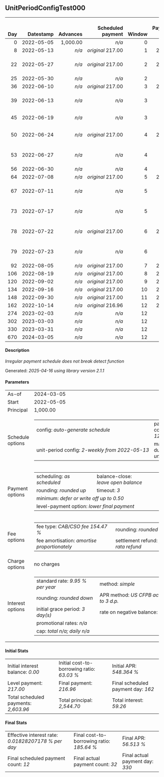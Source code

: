 <h2>UnitPeriodConfigTest000</h2>
<table>
    <thead style="vertical-align: bottom;">
        <th style="text-align: right;">Day</th>
        <th style="text-align: right;">Datestamp</th>
        <th style="text-align: right;">Advances</th>
        <th style="text-align: right;">Scheduled payment</th>
        <th style="text-align: right;">Window</th>
        <th style="text-align: right;">Payment due</th>
        <th style="text-align: right;">Actual payments</th>
        <th style="text-align: right;">Generated payment</th>
        <th style="text-align: right;">Net effect</th>
        <th style="text-align: right;">Payment status</th>
        <th style="text-align: right;">Balance status</th>
        <th style="text-align: right;">Simple interest</th>
        <th style="text-align: right;">New interest</th>
        <th style="text-align: right;">New charges</th>
        <th style="text-align: right;">Principal portion</th>
        <th style="text-align: right;">Fee portion</th>
        <th style="text-align: right;">Interest portion</th>
        <th style="text-align: right;">Charges portion</th>
        <th style="text-align: right;">Fee refund</th>
        <th style="text-align: right;">Principal balance</th>
        <th style="text-align: right;">Fee balance</th>
        <th style="text-align: right;">Interest balance</th>
        <th style="text-align: right;">Charges balance</th>
        <th style="text-align: right;">Settlement figure</th>
        <th style="text-align: right;">Fee refund if&nbsp;settled</th>
    </thead>
    <tr style="text-align: right;">
        <td class="ci00">0</td>
        <td class="ci01" style="white-space: nowrap;">2022-05-05</td>
        <td class="ci02">1,000.00</td>
        <td class="ci03" style="white-space: nowrap;"><i>n/a<i></td>
        <td class="ci04">0</td>
        <td class="ci05">0.00</td>
        <td class="ci06"><i>n/a</i></td>
        <td class="ci07"><i>n/a</i></td>
        <td class="ci08">0.00</td>
        <td class="ci09"><i>none&nbsp;scheduled</i></td>
        <td class="ci10">open</td>
        <td class="ci13">0.0000</td>
        <td class="ci14">0.0000</td>
        <td class="ci15"><i>n/a</i></td>
        <td class="ci16">0.00</td>
        <td class="ci17">0.00</td>
        <td class="ci18">0.00</td>
        <td class="ci19">0.00</td>
        <td class="ci20">0.00</td>
        <td class="ci21">1,000.00</td>
        <td class="ci22">1,544.70</td>
        <td class="ci23">0.0000</td>
        <td class="ci24">0.00</td>
        <td class="ci25">2,544.70</td>
        <td class="ci26">1,544.70</td>
    </tr>
    <tr style="text-align: right;">
        <td class="ci00">8</td>
        <td class="ci01" style="white-space: nowrap;">2022-05-13</td>
        <td class="ci02"><i>n/a</i></td>
        <td class="ci03" style="white-space: nowrap;"><i>original</i> 217.00</td>
        <td class="ci04">1</td>
        <td class="ci05">217.00</td>
        <td class="ci06"><i>confirmed</i>&nbsp;217.00</td>
        <td class="ci07"><i>n/a</i></td>
        <td class="ci08">217.00</td>
        <td class="ci09"><i>payment&nbsp;made</i></td>
        <td class="ci10">open</td>
        <td class="ci13">5.5495</td>
        <td class="ci14">5.5495</td>
        <td class="ci15"><i>n/a</i></td>
        <td class="ci16">83.09</td>
        <td class="ci17">128.37</td>
        <td class="ci18">5.54</td>
        <td class="ci19">0.00</td>
        <td class="ci20">1,468.42</td>
        <td class="ci21">916.91</td>
        <td class="ci22">1,416.33</td>
        <td class="ci23">0.0000</td>
        <td class="ci24">0.00</td>
        <td class="ci25">864.82</td>
        <td class="ci26">1,468.42</td>
    </tr>
    <tr style="text-align: right;">
        <td class="ci00">22</td>
        <td class="ci01" style="white-space: nowrap;">2022-05-27</td>
        <td class="ci02"><i>n/a</i></td>
        <td class="ci03" style="white-space: nowrap;"><i>original</i> 217.00</td>
        <td class="ci04">2</td>
        <td class="ci05">217.00</td>
        <td class="ci06">217.00&nbsp;<i>failed</i><br/>217.00&nbsp;<i>failed</i><br/>217.00&nbsp;<i>failed</i></td>
        <td class="ci07"><i>n/a</i></td>
        <td class="ci08">0.00</td>
        <td class="ci09"><i>paid&nbsp;later&nbsp;in&nbsp;full</i></td>
        <td class="ci10">open</td>
        <td class="ci13">8.9047</td>
        <td class="ci14">8.9047</td>
        <td class="ci15"><i>n/a</i></td>
        <td class="ci16">0.00</td>
        <td class="ci17">0.00</td>
        <td class="ci18">0.00</td>
        <td class="ci19">0.00</td>
        <td class="ci20">1,334.93</td>
        <td class="ci21">916.91</td>
        <td class="ci22">1,416.33</td>
        <td class="ci23">8.9047</td>
        <td class="ci24">0.00</td>
        <td class="ci25">1,007.21</td>
        <td class="ci26">1,334.93</td>
    </tr>
    <tr style="text-align: right;">
        <td class="ci00">25</td>
        <td class="ci01" style="white-space: nowrap;">2022-05-30</td>
        <td class="ci02"><i>n/a</i></td>
        <td class="ci03" style="white-space: nowrap;"><i>n/a<i></td>
        <td class="ci04">2</td>
        <td class="ci05">0.00</td>
        <td class="ci06"><i>confirmed</i>&nbsp;217.00</td>
        <td class="ci07"><i>n/a</i></td>
        <td class="ci08">217.00</td>
        <td class="ci09"><i>extra&nbsp;payment</i></td>
        <td class="ci10">open</td>
        <td class="ci13">1.9081</td>
        <td class="ci14">1.9081</td>
        <td class="ci15"><i>n/a</i></td>
        <td class="ci16">81.02</td>
        <td class="ci17">125.17</td>
        <td class="ci18">10.81</td>
        <td class="ci19">0.00</td>
        <td class="ci20">1,306.33</td>
        <td class="ci21">835.89</td>
        <td class="ci22">1,291.16</td>
        <td class="ci23">0.0000</td>
        <td class="ci24">0.00</td>
        <td class="ci25">820.72</td>
        <td class="ci26">1,306.33</td>
    </tr>
    <tr style="text-align: right;">
        <td class="ci00">36</td>
        <td class="ci01" style="white-space: nowrap;">2022-06-10</td>
        <td class="ci02"><i>n/a</i></td>
        <td class="ci03" style="white-space: nowrap;"><i>original</i> 217.00</td>
        <td class="ci04">3</td>
        <td class="ci05">217.00</td>
        <td class="ci06"><i>n/a</i></td>
        <td class="ci07"><i>n/a</i></td>
        <td class="ci08">0.00</td>
        <td class="ci09"><i>paid&nbsp;later&nbsp;in&nbsp;full</i></td>
        <td class="ci10">open</td>
        <td class="ci13">6.3782</td>
        <td class="ci14">6.3782</td>
        <td class="ci15"><i>n/a</i></td>
        <td class="ci16">0.00</td>
        <td class="ci17">0.00</td>
        <td class="ci18">0.00</td>
        <td class="ci19">0.00</td>
        <td class="ci20">1,201.44</td>
        <td class="ci21">835.89</td>
        <td class="ci22">1,291.16</td>
        <td class="ci23">6.3782</td>
        <td class="ci24">0.00</td>
        <td class="ci25">931.98</td>
        <td class="ci26">1,201.44</td>
    </tr>
    <tr style="text-align: right;">
        <td class="ci00">39</td>
        <td class="ci01" style="white-space: nowrap;">2022-06-13</td>
        <td class="ci02"><i>n/a</i></td>
        <td class="ci03" style="white-space: nowrap;"><i>n/a<i></td>
        <td class="ci04">3</td>
        <td class="ci05">0.00</td>
        <td class="ci06">217.00&nbsp;<i>failed</i><br/>217.00&nbsp;<i>failed</i><br/>217.00&nbsp;<i>failed</i></td>
        <td class="ci07"><i>n/a</i></td>
        <td class="ci08">0.00</td>
        <td class="ci09"><i>nothing&nbsp;due</i></td>
        <td class="ci10">open</td>
        <td class="ci13">1.7395</td>
        <td class="ci14">1.7395</td>
        <td class="ci15"><i>n/a</i></td>
        <td class="ci16">0.00</td>
        <td class="ci17">0.00</td>
        <td class="ci18">0.00</td>
        <td class="ci19">0.00</td>
        <td class="ci20">1,172.83</td>
        <td class="ci21">835.89</td>
        <td class="ci22">1,291.16</td>
        <td class="ci23">8.1178</td>
        <td class="ci24">0.00</td>
        <td class="ci25">962.33</td>
        <td class="ci26">1,172.83</td>
    </tr>
    <tr style="text-align: right;">
        <td class="ci00">45</td>
        <td class="ci01" style="white-space: nowrap;">2022-06-19</td>
        <td class="ci02"><i>n/a</i></td>
        <td class="ci03" style="white-space: nowrap;"><i>n/a<i></td>
        <td class="ci04">3</td>
        <td class="ci05">0.00</td>
        <td class="ci06">217.00&nbsp;<i>failed</i><br/><i>confirmed</i>&nbsp;217.00</td>
        <td class="ci07"><i>n/a</i></td>
        <td class="ci08">217.00</td>
        <td class="ci09"><i>extra&nbsp;payment</i></td>
        <td class="ci10">open</td>
        <td class="ci13">3.4790</td>
        <td class="ci14">3.4790</td>
        <td class="ci15"><i>n/a</i></td>
        <td class="ci16">80.72</td>
        <td class="ci17">124.69</td>
        <td class="ci18">11.59</td>
        <td class="ci19">0.00</td>
        <td class="ci20">1,115.62</td>
        <td class="ci21">755.17</td>
        <td class="ci22">1,166.47</td>
        <td class="ci23">0.0000</td>
        <td class="ci24">0.00</td>
        <td class="ci25">806.02</td>
        <td class="ci26">1,115.62</td>
    </tr>
    <tr style="text-align: right;">
        <td class="ci00">50</td>
        <td class="ci01" style="white-space: nowrap;">2022-06-24</td>
        <td class="ci02"><i>n/a</i></td>
        <td class="ci03" style="white-space: nowrap;"><i>original</i> 217.00</td>
        <td class="ci04">4</td>
        <td class="ci05">217.00</td>
        <td class="ci06">217.00&nbsp;<i>failed</i><br/>217.00&nbsp;<i>failed</i><br/>217.00&nbsp;<i>failed</i></td>
        <td class="ci07"><i>n/a</i></td>
        <td class="ci08">0.00</td>
        <td class="ci09"><i>paid&nbsp;later&nbsp;in&nbsp;full</i></td>
        <td class="ci10">open</td>
        <td class="ci13">2.6192</td>
        <td class="ci14">2.6192</td>
        <td class="ci15"><i>n/a</i></td>
        <td class="ci16">0.00</td>
        <td class="ci17">0.00</td>
        <td class="ci18">0.00</td>
        <td class="ci19">0.00</td>
        <td class="ci20">1,067.95</td>
        <td class="ci21">755.17</td>
        <td class="ci22">1,166.47</td>
        <td class="ci23">2.6192</td>
        <td class="ci24">0.00</td>
        <td class="ci25">856.30</td>
        <td class="ci26">1,067.95</td>
    </tr>
    <tr style="text-align: right;">
        <td class="ci00">53</td>
        <td class="ci01" style="white-space: nowrap;">2022-06-27</td>
        <td class="ci02"><i>n/a</i></td>
        <td class="ci03" style="white-space: nowrap;"><i>n/a<i></td>
        <td class="ci04">4</td>
        <td class="ci05">0.00</td>
        <td class="ci06">217.00&nbsp;<i>failed</i><br/>217.00&nbsp;<i>failed</i><br/>217.00&nbsp;<i>failed</i></td>
        <td class="ci07"><i>n/a</i></td>
        <td class="ci08">0.00</td>
        <td class="ci09"><i>nothing&nbsp;due</i></td>
        <td class="ci10">open</td>
        <td class="ci13">1.5715</td>
        <td class="ci14">1.5715</td>
        <td class="ci15"><i>n/a</i></td>
        <td class="ci16">0.00</td>
        <td class="ci17">0.00</td>
        <td class="ci18">0.00</td>
        <td class="ci19">0.00</td>
        <td class="ci20">1,039.34</td>
        <td class="ci21">755.17</td>
        <td class="ci22">1,166.47</td>
        <td class="ci23">4.1908</td>
        <td class="ci24">0.00</td>
        <td class="ci25">886.49</td>
        <td class="ci26">1,039.34</td>
    </tr>
    <tr style="text-align: right;">
        <td class="ci00">56</td>
        <td class="ci01" style="white-space: nowrap;">2022-06-30</td>
        <td class="ci02"><i>n/a</i></td>
        <td class="ci03" style="white-space: nowrap;"><i>n/a<i></td>
        <td class="ci04">4</td>
        <td class="ci05">0.00</td>
        <td class="ci06"><i>confirmed</i>&nbsp;217.00</td>
        <td class="ci07"><i>n/a</i></td>
        <td class="ci08">217.00</td>
        <td class="ci09"><i>extra&nbsp;payment</i></td>
        <td class="ci10">open</td>
        <td class="ci13">1.5715</td>
        <td class="ci14">1.5715</td>
        <td class="ci15"><i>n/a</i></td>
        <td class="ci16">83.01</td>
        <td class="ci17">128.23</td>
        <td class="ci18">5.76</td>
        <td class="ci19">0.00</td>
        <td class="ci20">1,010.73</td>
        <td class="ci21">672.16</td>
        <td class="ci22">1,038.24</td>
        <td class="ci23">0.0000</td>
        <td class="ci24">0.00</td>
        <td class="ci25">699.67</td>
        <td class="ci26">1,010.73</td>
    </tr>
    <tr style="text-align: right;">
        <td class="ci00">64</td>
        <td class="ci01" style="white-space: nowrap;">2022-07-08</td>
        <td class="ci02"><i>n/a</i></td>
        <td class="ci03" style="white-space: nowrap;"><i>original</i> 217.00</td>
        <td class="ci04">5</td>
        <td class="ci05">217.00</td>
        <td class="ci06"><i>n/a</i></td>
        <td class="ci07"><i>n/a</i></td>
        <td class="ci08">0.00</td>
        <td class="ci09"><i>missed&nbsp;payment</i></td>
        <td class="ci10">open</td>
        <td class="ci13">3.7301</td>
        <td class="ci14">3.7301</td>
        <td class="ci15"><i>n/a</i></td>
        <td class="ci16">0.00</td>
        <td class="ci17">0.00</td>
        <td class="ci18">0.00</td>
        <td class="ci19">0.00</td>
        <td class="ci20">934.45</td>
        <td class="ci21">672.16</td>
        <td class="ci22">1,038.24</td>
        <td class="ci23">3.7301</td>
        <td class="ci24">0.00</td>
        <td class="ci25">779.68</td>
        <td class="ci26">934.45</td>
    </tr>
    <tr style="text-align: right;">
        <td class="ci00">67</td>
        <td class="ci01" style="white-space: nowrap;">2022-07-11</td>
        <td class="ci02"><i>n/a</i></td>
        <td class="ci03" style="white-space: nowrap;"><i>n/a<i></td>
        <td class="ci04">5</td>
        <td class="ci05">0.00</td>
        <td class="ci06">217.00&nbsp;<i>failed</i><br/>217.00&nbsp;<i>failed</i><br/>217.00&nbsp;<i>failed</i></td>
        <td class="ci07"><i>n/a</i></td>
        <td class="ci08">0.00</td>
        <td class="ci09"><i>nothing&nbsp;due</i></td>
        <td class="ci10">open</td>
        <td class="ci13">1.3988</td>
        <td class="ci14">1.3988</td>
        <td class="ci15"><i>n/a</i></td>
        <td class="ci16">0.00</td>
        <td class="ci17">0.00</td>
        <td class="ci18">0.00</td>
        <td class="ci19">0.00</td>
        <td class="ci20">905.85</td>
        <td class="ci21">672.16</td>
        <td class="ci22">1,038.24</td>
        <td class="ci23">5.1289</td>
        <td class="ci24">0.00</td>
        <td class="ci25">809.67</td>
        <td class="ci26">905.85</td>
    </tr>
    <tr style="text-align: right;">
        <td class="ci00">73</td>
        <td class="ci01" style="white-space: nowrap;">2022-07-17</td>
        <td class="ci02"><i>n/a</i></td>
        <td class="ci03" style="white-space: nowrap;"><i>n/a<i></td>
        <td class="ci04">5</td>
        <td class="ci05">0.00</td>
        <td class="ci06">217.00&nbsp;<i>failed</i><br/>217.00&nbsp;<i>failed</i><br/>217.00&nbsp;<i>failed</i></td>
        <td class="ci07"><i>n/a</i></td>
        <td class="ci08">0.00</td>
        <td class="ci09"><i>nothing&nbsp;due</i></td>
        <td class="ci10">open</td>
        <td class="ci13">2.7976</td>
        <td class="ci14">2.7976</td>
        <td class="ci15"><i>n/a</i></td>
        <td class="ci16">0.00</td>
        <td class="ci17">0.00</td>
        <td class="ci18">0.00</td>
        <td class="ci19">0.00</td>
        <td class="ci20">848.64</td>
        <td class="ci21">672.16</td>
        <td class="ci22">1,038.24</td>
        <td class="ci23">7.9264</td>
        <td class="ci24">0.00</td>
        <td class="ci25">869.68</td>
        <td class="ci26">848.64</td>
    </tr>
    <tr style="text-align: right;">
        <td class="ci00">78</td>
        <td class="ci01" style="white-space: nowrap;">2022-07-22</td>
        <td class="ci02"><i>n/a</i></td>
        <td class="ci03" style="white-space: nowrap;"><i>original</i> 217.00</td>
        <td class="ci04">6</td>
        <td class="ci05">217.00</td>
        <td class="ci06">217.00&nbsp;<i>failed</i><br/>217.00&nbsp;<i>failed</i><br/>217.00&nbsp;<i>failed</i></td>
        <td class="ci07"><i>n/a</i></td>
        <td class="ci08">0.00</td>
        <td class="ci09"><i>missed&nbsp;payment</i></td>
        <td class="ci10">open</td>
        <td class="ci13">2.3313</td>
        <td class="ci14">2.3313</td>
        <td class="ci15"><i>n/a</i></td>
        <td class="ci16">0.00</td>
        <td class="ci17">0.00</td>
        <td class="ci18">0.00</td>
        <td class="ci19">0.00</td>
        <td class="ci20">800.96</td>
        <td class="ci21">672.16</td>
        <td class="ci22">1,038.24</td>
        <td class="ci23">10.2577</td>
        <td class="ci24">0.00</td>
        <td class="ci25">919.69</td>
        <td class="ci26">800.96</td>
    </tr>
    <tr style="text-align: right;">
        <td class="ci00">79</td>
        <td class="ci01" style="white-space: nowrap;">2022-07-23</td>
        <td class="ci02"><i>n/a</i></td>
        <td class="ci03" style="white-space: nowrap;"><i>n/a<i></td>
        <td class="ci04">6</td>
        <td class="ci05">0.00</td>
        <td class="ci06">217.00&nbsp;<i>failed</i><br/>217.00&nbsp;<i>failed</i><br/>217.00&nbsp;<i>failed</i></td>
        <td class="ci07"><i>n/a</i></td>
        <td class="ci08">0.00</td>
        <td class="ci09"><i>nothing&nbsp;due</i></td>
        <td class="ci10">open</td>
        <td class="ci13">0.4663</td>
        <td class="ci14">0.4663</td>
        <td class="ci15"><i>n/a</i></td>
        <td class="ci16">0.00</td>
        <td class="ci17">0.00</td>
        <td class="ci18">0.00</td>
        <td class="ci19">0.00</td>
        <td class="ci20">791.43</td>
        <td class="ci21">672.16</td>
        <td class="ci22">1,038.24</td>
        <td class="ci23">10.7240</td>
        <td class="ci24">0.00</td>
        <td class="ci25">929.69</td>
        <td class="ci26">791.43</td>
    </tr>
    <tr style="text-align: right;">
        <td class="ci00">92</td>
        <td class="ci01" style="white-space: nowrap;">2022-08-05</td>
        <td class="ci02"><i>n/a</i></td>
        <td class="ci03" style="white-space: nowrap;"><i>original</i> 217.00</td>
        <td class="ci04">7</td>
        <td class="ci05">217.00</td>
        <td class="ci06"><i>n/a</i></td>
        <td class="ci07"><i>n/a</i></td>
        <td class="ci08">0.00</td>
        <td class="ci09"><i>missed&nbsp;payment</i></td>
        <td class="ci10">open</td>
        <td class="ci13">6.0614</td>
        <td class="ci14">6.0614</td>
        <td class="ci15"><i>n/a</i></td>
        <td class="ci16">0.00</td>
        <td class="ci17">0.00</td>
        <td class="ci18">0.00</td>
        <td class="ci19">0.00</td>
        <td class="ci20">667.47</td>
        <td class="ci21">672.16</td>
        <td class="ci22">1,038.24</td>
        <td class="ci23">16.7854</td>
        <td class="ci24">0.00</td>
        <td class="ci25">1,059.71</td>
        <td class="ci26">667.47</td>
    </tr>
    <tr style="text-align: right;">
        <td class="ci00">106</td>
        <td class="ci01" style="white-space: nowrap;">2022-08-19</td>
        <td class="ci02"><i>n/a</i></td>
        <td class="ci03" style="white-space: nowrap;"><i>original</i> 217.00</td>
        <td class="ci04">8</td>
        <td class="ci05">217.00</td>
        <td class="ci06"><i>n/a</i></td>
        <td class="ci07"><i>n/a</i></td>
        <td class="ci08">0.00</td>
        <td class="ci09"><i>missed&nbsp;payment</i></td>
        <td class="ci10">open</td>
        <td class="ci13">6.5276</td>
        <td class="ci14">6.5276</td>
        <td class="ci15"><i>n/a</i></td>
        <td class="ci16">0.00</td>
        <td class="ci17">0.00</td>
        <td class="ci18">0.00</td>
        <td class="ci19">0.00</td>
        <td class="ci20">533.98</td>
        <td class="ci21">672.16</td>
        <td class="ci22">1,038.24</td>
        <td class="ci23">23.3130</td>
        <td class="ci24">0.00</td>
        <td class="ci25">1,199.73</td>
        <td class="ci26">533.98</td>
    </tr>
    <tr style="text-align: right;">
        <td class="ci00">120</td>
        <td class="ci01" style="white-space: nowrap;">2022-09-02</td>
        <td class="ci02"><i>n/a</i></td>
        <td class="ci03" style="white-space: nowrap;"><i>original</i> 217.00</td>
        <td class="ci04">9</td>
        <td class="ci05">217.00</td>
        <td class="ci06"><i>n/a</i></td>
        <td class="ci07"><i>n/a</i></td>
        <td class="ci08">0.00</td>
        <td class="ci09"><i>missed&nbsp;payment</i></td>
        <td class="ci10">open</td>
        <td class="ci13">6.5276</td>
        <td class="ci14">6.5276</td>
        <td class="ci15"><i>n/a</i></td>
        <td class="ci16">0.00</td>
        <td class="ci17">0.00</td>
        <td class="ci18">0.00</td>
        <td class="ci19">0.00</td>
        <td class="ci20">400.48</td>
        <td class="ci21">672.16</td>
        <td class="ci22">1,038.24</td>
        <td class="ci23">29.8406</td>
        <td class="ci24">0.00</td>
        <td class="ci25">1,339.76</td>
        <td class="ci26">400.48</td>
    </tr>
    <tr style="text-align: right;">
        <td class="ci00">134</td>
        <td class="ci01" style="white-space: nowrap;">2022-09-16</td>
        <td class="ci02"><i>n/a</i></td>
        <td class="ci03" style="white-space: nowrap;"><i>original</i> 217.00</td>
        <td class="ci04">10</td>
        <td class="ci05">217.00</td>
        <td class="ci06"><i>n/a</i></td>
        <td class="ci07"><i>n/a</i></td>
        <td class="ci08">0.00</td>
        <td class="ci09"><i>missed&nbsp;payment</i></td>
        <td class="ci10">open</td>
        <td class="ci13">6.5276</td>
        <td class="ci14">6.5276</td>
        <td class="ci15"><i>n/a</i></td>
        <td class="ci16">0.00</td>
        <td class="ci17">0.00</td>
        <td class="ci18">0.00</td>
        <td class="ci19">0.00</td>
        <td class="ci20">266.99</td>
        <td class="ci21">672.16</td>
        <td class="ci22">1,038.24</td>
        <td class="ci23">36.3683</td>
        <td class="ci24">0.00</td>
        <td class="ci25">1,479.77</td>
        <td class="ci26">266.99</td>
    </tr>
    <tr style="text-align: right;">
        <td class="ci00">148</td>
        <td class="ci01" style="white-space: nowrap;">2022-09-30</td>
        <td class="ci02"><i>n/a</i></td>
        <td class="ci03" style="white-space: nowrap;"><i>original</i> 217.00</td>
        <td class="ci04">11</td>
        <td class="ci05">217.00</td>
        <td class="ci06"><i>n/a</i></td>
        <td class="ci07"><i>n/a</i></td>
        <td class="ci08">0.00</td>
        <td class="ci09"><i>missed&nbsp;payment</i></td>
        <td class="ci10">open</td>
        <td class="ci13">6.5276</td>
        <td class="ci14">6.5276</td>
        <td class="ci15"><i>n/a</i></td>
        <td class="ci16">0.00</td>
        <td class="ci17">0.00</td>
        <td class="ci18">0.00</td>
        <td class="ci19">0.00</td>
        <td class="ci20">133.50</td>
        <td class="ci21">672.16</td>
        <td class="ci22">1,038.24</td>
        <td class="ci23">42.8959</td>
        <td class="ci24">0.00</td>
        <td class="ci25">1,619.79</td>
        <td class="ci26">133.50</td>
    </tr>
    <tr style="text-align: right;">
        <td class="ci00">162</td>
        <td class="ci01" style="white-space: nowrap;">2022-10-14</td>
        <td class="ci02"><i>n/a</i></td>
        <td class="ci03" style="white-space: nowrap;"><i>original</i> 216.96</td>
        <td class="ci04">12</td>
        <td class="ci05">216.96</td>
        <td class="ci06"><i>n/a</i></td>
        <td class="ci07"><i>n/a</i></td>
        <td class="ci08">0.00</td>
        <td class="ci09"><i>paid&nbsp;later&nbsp;in&nbsp;full</i></td>
        <td class="ci10">open</td>
        <td class="ci13">6.5276</td>
        <td class="ci14">6.5276</td>
        <td class="ci15"><i>n/a</i></td>
        <td class="ci16">0.00</td>
        <td class="ci17">0.00</td>
        <td class="ci18">0.00</td>
        <td class="ci19">0.00</td>
        <td class="ci20">0.00</td>
        <td class="ci21">672.16</td>
        <td class="ci22">1,038.24</td>
        <td class="ci23">49.4235</td>
        <td class="ci24">0.00</td>
        <td class="ci25">1,759.82</td>
        <td class="ci26">0.00</td>
    </tr>
    <tr style="text-align: right;">
        <td class="ci00">274</td>
        <td class="ci01" style="white-space: nowrap;">2023-02-03</td>
        <td class="ci02"><i>n/a</i></td>
        <td class="ci03" style="white-space: nowrap;"><i>n/a<i></td>
        <td class="ci04">12</td>
        <td class="ci05">0.00</td>
        <td class="ci06">260.36&nbsp;<i>failed</i></td>
        <td class="ci07"><i>n/a</i></td>
        <td class="ci08">0.00</td>
        <td class="ci09"><i>nothing&nbsp;due</i></td>
        <td class="ci10">open</td>
        <td class="ci13">52.2211</td>
        <td class="ci14">52.2211</td>
        <td class="ci15"><i>n/a</i></td>
        <td class="ci16">0.00</td>
        <td class="ci17">0.00</td>
        <td class="ci18">0.00</td>
        <td class="ci19">0.00</td>
        <td class="ci20">0.00</td>
        <td class="ci21">672.16</td>
        <td class="ci22">1,038.24</td>
        <td class="ci23">101.6446</td>
        <td class="ci24">0.00</td>
        <td class="ci25">1,812.04</td>
        <td class="ci26">0.00</td>
    </tr>
    <tr style="text-align: right;">
        <td class="ci00">302</td>
        <td class="ci01" style="white-space: nowrap;">2023-03-03</td>
        <td class="ci02"><i>n/a</i></td>
        <td class="ci03" style="white-space: nowrap;"><i>n/a<i></td>
        <td class="ci04">12</td>
        <td class="ci05">0.00</td>
        <td class="ci06">260.36&nbsp;<i>failed</i></td>
        <td class="ci07"><i>n/a</i></td>
        <td class="ci08">0.00</td>
        <td class="ci09"><i>nothing&nbsp;due</i></td>
        <td class="ci10">open</td>
        <td class="ci13">13.0553</td>
        <td class="ci14">13.0553</td>
        <td class="ci15"><i>n/a</i></td>
        <td class="ci16">0.00</td>
        <td class="ci17">0.00</td>
        <td class="ci18">0.00</td>
        <td class="ci19">0.00</td>
        <td class="ci20">0.00</td>
        <td class="ci21">672.16</td>
        <td class="ci22">1,038.24</td>
        <td class="ci23">114.6999</td>
        <td class="ci24">0.00</td>
        <td class="ci25">1,825.09</td>
        <td class="ci26">0.00</td>
    </tr>
    <tr style="text-align: right;">
        <td class="ci00">330</td>
        <td class="ci01" style="white-space: nowrap;">2023-03-31</td>
        <td class="ci02"><i>n/a</i></td>
        <td class="ci03" style="white-space: nowrap;"><i>n/a<i></td>
        <td class="ci04">12</td>
        <td class="ci05">0.00</td>
        <td class="ci06"><i>confirmed</i>&nbsp;217.00</td>
        <td class="ci07"><i>n/a</i></td>
        <td class="ci08">217.00</td>
        <td class="ci09"><i>extra&nbsp;payment</i></td>
        <td class="ci10">open</td>
        <td class="ci13">13.0553</td>
        <td class="ci14">13.0553</td>
        <td class="ci15"><i>n/a</i></td>
        <td class="ci16">35.07</td>
        <td class="ci17">54.18</td>
        <td class="ci18">127.75</td>
        <td class="ci19">0.00</td>
        <td class="ci20">0.00</td>
        <td class="ci21">637.09</td>
        <td class="ci22">984.06</td>
        <td class="ci23">0.0000</td>
        <td class="ci24">0.00</td>
        <td class="ci25">1,621.15</td>
        <td class="ci26">0.00</td>
    </tr>
    <tr style="text-align: right;">
        <td class="ci00">670</td>
        <td class="ci01" style="white-space: nowrap;">2024-03-05</td>
        <td class="ci02"><i>n/a</i></td>
        <td class="ci03" style="white-space: nowrap;"><i>n/a<i></td>
        <td class="ci04">12</td>
        <td class="ci05">0.00</td>
        <td class="ci06"><i>n/a</i></td>
        <td class="ci07">1,771.40</td>
        <td class="ci08">1,771.40</td>
        <td class="ci09"><i>generated</i></td>
        <td class="ci10">closed</td>
        <td class="ci13">150.2562</td>
        <td class="ci14">150.2562</td>
        <td class="ci15"><i>n/a</i></td>
        <td class="ci16">637.09</td>
        <td class="ci17">984.06</td>
        <td class="ci18">150.25</td>
        <td class="ci19">0.00</td>
        <td class="ci20">0.00</td>
        <td class="ci21">0.00</td>
        <td class="ci22">0.00</td>
        <td class="ci23">0.0000</td>
        <td class="ci24">0.00</td>
        <td class="ci25">1,771.40</td>
        <td class="ci26">0.00</td>
    </tr>
</table>

<h4>Description</h4>
<p><i>Irregular payment schedule does not break detect function</i></p>
<p>Generated: <i>2025-04-16 using library version 2.1.1</i></p>
<h4>Parameters</h4>
<table>
    <tr>
        <td>As-of</td>
        <td>2024-03-05</td>
    </tr>
    <tr>
        <td>Start</td>
        <td>2022-05-05</td>
    </tr>
    <tr>
        <td>Principal</td>
        <td>1,000.00</td>
    </tr>
    <tr>
        <td>Schedule options</td>
        <td>
            <table>
                <tr>
                    <td>config: <i>auto-generate schedule</i></td>
                    <td>payment count: <i>12</i></td>
                </tr>
                <tr>
                    <td style="white-space: nowrap;">unit-period config: <i>2-weekly from 2022-05-13</i></td>
                    <td>max duration: <i>unlimited</i></td>
                </tr>
            </table>
        </td>
    </tr>
    <tr>
        <td>Payment options</td>
        <td>
            <table>
                <tr>
                    <td>scheduling: <i>as scheduled</i></td>
                    <td>balance-close: <i>leave&nbsp;open&nbsp;balance</i></td>
                </tr>
                <tr>
                    <td>rounding: <i>rounded up</i></td>
                    <td>timeout: <i>3</i></td>
                </tr>
                <tr>
                    <td colspan='2'>minimum: <i>defer&nbsp;or&nbsp;write&nbsp;off&nbsp;up&nbsp;to&nbsp;0.50</i></td>
                </tr>
                <tr>
                    <td colspan='2'>level-payment option: <i>lower&nbsp;final&nbsp;payment</i></td>
                </tr>
            </table>
        </td>
    </tr>
    <tr>
        <td>Fee options</td>
        <td>
            <table>
                <tr>
                    <td>fee type: <i><i>CAB/CSO fee</i> 154.47 %</i></td>
                    <td>rounding: <i>rounded down</i></td>
                </tr>
                <tr>
                    <td>fee amortisation: <i>amortise proportionately</i></td>
                    <td>settlement refund: <i>pro-rata refund</i></td>
                </tr>
            </table>
        </td>
    </tr>
    <tr>
        <td>Charge options</td>
        <td>no charges
        </td>
    </tr>
    <tr>
        <td>Interest options</td>
        <td>
            <table>
                <tr>
                    <td>standard rate: <i>9.95 % per year</i></td>
                    <td>method: <i>simple</i></td>
                </tr>
                <tr>
                    <td>rounding: <i>rounded down</i></td>
                    <td>APR method: <i>US CFPB actuarial to 3 d.p.</i></td>
                </tr>
                <tr>
                    <td>initial grace period: <i>3 day(s)</i></td>
                    <td>rate on negative balance: <i>zero</i></td>
                </tr>
                <tr>
                    <td colspan="2">promotional rates: <i><i>n/a</i></i></td>
                </tr>
                <tr>
                    <td colspan="2">cap: <i>total <i>n/a</i>; daily <i>n/a</i></td>
                </tr>
            </table>
        </td>
    </tr>
</table>
<h4>Initial Stats</h4>
<table>
    <tr>
        <td>Initial interest balance: <i>0.00</i></td>
        <td>Initial cost-to-borrowing ratio: <i>63.03 %</i></td>
        <td>Initial APR: <i>548.364 %</i></td>
    </tr>
    <tr>
        <td>Level payment: <i>217.00</i></td>
        <td>Final payment: <i>216.96</i></td>
        <td>Final scheduled payment day: <i>162</i></td>
    </tr>
    <tr>
        <td>Total scheduled payments: <i>2,603.96</i></td>
        <td>Total principal: <i>2,544.70</i></td>
        <td>Total interest: <i>59.26</i></td>
    </tr>
</table>

<h4>Final Stats</h4>
<table>
    <tr>
        <td>Effective interest rate: <i>0.01828207178 % per day</i></td>
        <td>Final cost-to-borrowing ratio: <i>185.64 %</i></td>
        <td>Final APR: <i>56.513 %</i></td>
    </tr>
    <tr>
        <td>Final scheduled payment count: <i>12</i></td>
        <td>Final actual payment count: <i>32</i></td>
        <td>Final actual payment day: <i>330</i></td>
    </tr>
</table>
